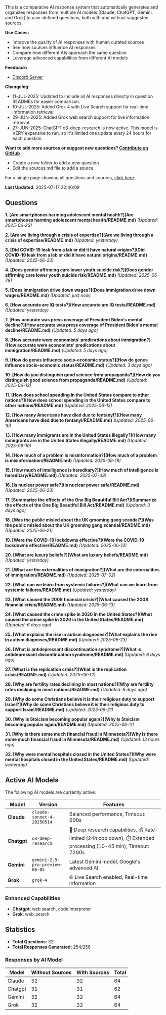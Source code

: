 
This is a comparative AI response system that automatically generates and organizes responses from multiple AI models (Claude, ChatGPT, Gemini, and Grok) to user-defined questions, both with and without suggested sources.

**Use Cases:**

* Improve the quality of AI responses with human curated sources
* See how sources influence AI responses
* Compare how different AIs approach the same question
* Leverage advanced capabilities from different AI models


**Feedback:**
* [Discord Server](https://discord.gg/HPDT9PvS)


**Changelog:**
* 11-JUL-2025: Updated to include all AI responses directly in question READMEs for easier comparison.
* 10-JUL-2025: Added Grok 4 with Live Search support for real-time information retrieval.
* 29-JUN-2025: Added Grok web search support for live information retrieval.
* 27-JUN-2025: ChatGPT o3-deep-research is now active. This model is VERY expensive to run, so it's limited one update every 24 hours for each question.

**Want to add more sources or suggest new questions? [Contribute on GitHub](https://github.com/justinwest/SuggestedSources)**

* Create a new folder to add a new question
* Edit the sources.md file to add a source

For a single page showing all questions and sources, [click here](allsources.md).

**Last Updated:** 2025-07-17 22:46:09

## Questions

**1. [Are smartphones harming adolescent mental health?](Are smartphones harming adolescent mental health/README.md)** *(Updated: 2025-06-23)*

**2. [Are we living through a crisis of expertise?](Are we living through a crisis of expertise/README.md)** *(Updated: yesterday)*

**3. [Did COVID-19 leak from a lab or did it have natural origins?](Did COVID-19 leak from a lab or did it have natural origins/README.md)** *(Updated: 2025-06-23)*

**4. [Does gender affirming care lower youth suicide risk?](Does gender affirming care lower youth suicide risk/README.md)** *(Updated: 2025-06-29)*

**5. [Does immigration drive down wages?](Does immigration drive down wages/README.md)** *(Updated: just now)*

**6. [How accurate are IQ tests?](How accurate are IQ tests/README.md)** *(Updated: yesterday)*

**7. [How accurate was press coverage of President Biden's mental decline?](How accurate was press coverage of President Biden's mental decline/README.md)** *(Updated: 5 days ago)*

**8. [How accurate were economists' predications about immigration?](How accurate were economists' predications about immigration/README.md)** *(Updated: 5 days ago)*

**9. [How do genes influence socio-economic status?](How do genes influence socio-economic status/README.md)** *(Updated: 3 days ago)*

**10. [How do you distinguish good science from propaganda?](How do you distinguish good science from propaganda/README.md)** *(Updated: 2025-06-13)*

**11. [How does school spending in the United States compare to other nations?](How does school spending in the United States compare to other nations/README.md)** *(Updated: 2025-06-13)*

**12. [How many Americans have died due to fentanyl?](How many Americans have died due to fentanyl/README.md)** *(Updated: 2025-06-10)*

**13. [How many immigrants are in the United States illegally?](How many immigrants are in the United States illegally/README.md)** *(Updated: 2025-06-10)*

**14. [How much of a problem is misinformation?](How much of a problem is misinformation/README.md)** *(Updated: 2025-06-18)*

**15. [How much of intelligence is hereditary?](How much of intelligence is hereditary/README.md)** *(Updated: 2025-07-08)*

**16. [Is nuclear power safe?](Is nuclear power safe/README.md)** *(Updated: 2025-06-23)*

**17. [Summarize the effects of the One Big Beautiful Bill Act?](Summarize the effects of the One Big Beautiful Bill Act/README.md)** *(Updated: 3 days ago)*

**18. [Was the public misled about the UK grooming gang scandal?](Was the public misled about the UK grooming gang scandal/README.md)** *(Updated: 2025-06-21)*

**19. [Were the COVID-19 lockdowns effective?](Were the COVID-19 lockdowns effective/README.md)** *(Updated: 2025-06-13)*

**20. [What are luxury beliefs?](What are luxury beliefs/README.md)** *(Updated: yesterday)*

**21. [What are the externalities of immigration?](What are the externalities of immigration/README.md)** *(Updated: 2025-07-02)*

**22. [What can we learn from systemic failures?](What can we learn from systemic failures/README.md)** *(Updated: yesterday)*

**23. [What caused the 2008 financial crisis?](What caused the 2008 financial crisis/README.md)** *(Updated: 2025-06-13)*

**24. [What caused the crime spike in 2020 in the United States?](What caused the crime spike in 2020 in the United States/README.md)** *(Updated: 6 days ago)*

**25. [What explains the rise in autism diagnoses?](What explains the rise in autism diagnoses/README.md)** *(Updated: 2025-06-23)*

**26. [What is antidepressant discontinuation syndrome?](What is antidepressant discontinuation syndrome/README.md)** *(Updated: 6 days ago)*

**27. [What is the replication crisis?](What is the replication crisis/README.md)** *(Updated: 2025-06-12)*

**28. [Why are fertility rates declining in most nations?](Why are fertility rates declining in most nations/README.md)** *(Updated: 6 days ago)*

**29. [Why do some Christians believe it is their religious duty to support Israel?](Why do some Christians believe it is their religious duty to support Israel/README.md)** *(Updated: 2025-06-21)*

**30. [Why is Stoicism becoming popular again?](Why is Stoicism becoming popular again/README.md)** *(Updated: 2025-06-11)*

**31. [Why is there some much financial fraud in Minnesota?](Why is there some much financial fraud in Minnesota/README.md)** *(Updated: 13 hours ago)*

**32. [Why were mental hospitals closed in the United States?](Why were mental hospitals closed in the United States/README.md)** *(Updated: yesterday)*


## Active AI Models

The following AI models are currently active:

| Model | Version | Features |
|-------|---------|----------|
| **Claude** | `claude-sonnet-4-20250514` | Balanced performance, Timeout: 600s |
| **Chatgpt** | `o3-deep-research` | 🔬 Deep research capabilities, 💰 Rate-limited (24h cooldown), ⏱️ Extended processing (10-45 min), Timeout: 7200s |
| **Gemini** | `gemini-2.5-pro-preview-06-05` | Latest Gemini model, Google's advanced AI |
| **Grok** | `grok-4` | 🌐 Live Search enabled, Real-time information |

### Enhanced Capabilities

- **Chatgpt**: web search, code interpreter
- **Grok**: web_search


## Statistics

- **Total Questions:** 32
- **Total Responses Generated:** 254/256

### Responses by AI Model

| Model | Without Sources | With Sources | Total |
|-------|----------------|--------------|-------|
| Claude | 32 | 32 | 64 |
| Chatgpt | 31 | 31 | 62 |
| Gemini | 32 | 32 | 64 |
| Grok | 32 | 32 | 64 |


